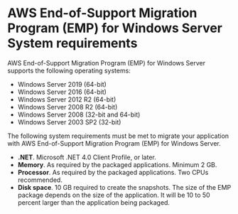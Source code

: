 # AWS End\-of\-Support Migration Program \(EMP\) for Windows Server System requirements<a name="emp-supported-os"></a>

AWS End\-of\-Support Migration Program \(EMP\) for Windows Server supports the following operating systems:
+ Windows Server 2019 \(64\-bit\)
+ Windows Server 2016 \(64\-bit\)
+ Windows Server 2012 R2 \(64\-bit\)
+ Windows Server 2008 R2 \(64\-bit\)
+ Windows Server 2008 \(32\-bit and 64\-bit\)
+ Windows Server 2003 SP2 \(32\-bit\)

The following system requirements must be met to migrate your application with AWS End\-of\-Support Migration Program \(EMP\) for Windows Server\.
+ **\.NET**\. Microsoft \.NET 4\.0 Client Profile, or later\.
+ **Memory**\. As required by the packaged applications\. Minimum 2 GB\.
+ **Processor**\. As required by the packaged applications\. Two CPUs recommended\.
+ **Disk space**\. 10 GB required to create the snapshots\. The size of the EMP package depends on the size of the application\. It will be 10 to 50 percent larger than the application being packaged\.